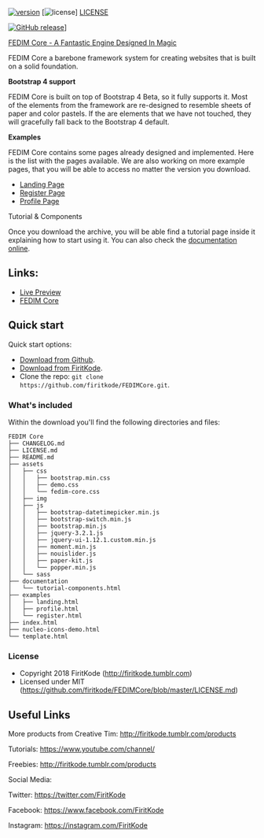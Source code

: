[![version][version-badge]][CHANGELOG] [![license][license-badge]] [LICENSE] 

[![GitHub release](https://img.shields.io/github/release/Naereen/StrapDown.js.svg)](https://GitHub.com/Naereen/StrapDown.js/releases/)]

[FEDIM Core - A Fantastic Engine Designed In Magic](http://fedimcore.tumblr.com/) 

FEDIM Core a barebone framework system for creating websites that is built on a solid foundation.

**Bootstrap 4 support**

FEDIM Core is built on top of Bootstrap 4 Beta, so it fully supports it. Most of the elements from the framework are re-designed to resemble sheets of paper and color pastels. If the are elements that we have not touched, they will gracefully fall back to the Bootstrap 4 default.

**Examples**

FEDIM Core contains some pages already designed and implemented. Here is the list with the pages available. We are also working on more example pages, that you will be able to access no matter the version you download.


- [Landing Page](http://fedimcore.tumblr.com/examples/landing.html)
- [Register Page](http://fedimcore.tumblr.com/examples/register.html)
- [Profile Page](http://fedimcore.tumblr.com/examples/profile.html)

Tutorial & Components

Once you download the archive, you will be able find a tutorial page inside it explaining how to start using it. You can also check the [documentation online](http://fedimcore.tumblr.com/documentation/tutorial-components.html).

## Links:

+ [Live Preview](http://fedimcore.tumblr.com/)
+ [FEDIM Core](http://fedimcore.tumblr.com/presentation.html)

## Quick start

Quick start options:

- [Download from Github](https://github.com/firitkode/FEDIMCore.git).
- [Download from FiritKode](http://firitkode.tumblr.com/products/fedimcore).
- Clone the repo: `git clone https://github.com/firitkode/FEDIMCore.git`.


### What's included

Within the download you'll find the following directories and files:

```
FEDIM Core
├── CHANGELOG.md
├── LICENSE.md
├── README.md
├── assets
│   ├── css
│   │   ├── bootstrap.min.css
│   │   ├── demo.css
│   │   └── fedim-core.css
│   ├── img
│   ├── js
│   │   ├── bootstrap-datetimepicker.min.js
│   │   ├── bootstrap-switch.min.js
│   │   ├── bootstrap.min.js
│   │   ├── jquery-3.2.1.js
│   │   ├── jquery-ui-1.12.1.custom.min.js
│   │   ├── moment.min.js
│   │   ├── nouislider.js
│   │   ├── paper-kit.js
│   │   └── popper.min.js
│   └── sass
├── documentation
│   └── tutorial-components.html
├── examples
│   ├── landing.html
│   ├── profile.html
│   └── register.html
├── index.html
├── nucleo-icons-demo.html
└── template.html

```

### License

- Copyright 2018 FiritKode (http://firitkode.tumblr.com)
- Licensed under MIT (https://github.com/firitkode/FEDIMCore/blob/master/LICENSE.md)


## Useful Links

More products from Creative Tim: <http://firitkode.tumblr.com/products>

Tutorials: <https://www.youtube.com/channel/>

Freebies: <http://firitkode.tumblr.com/products>

Social Media:

Twitter: <https://twitter.com/FiritKode>

Facebook: <https://www.facebook.com/FiritKode>

Instagram: <https://instagram.com/FiritKode>

[CHANGELOG]: ./CHANGELOG.md
[LICENSE]: ./LICENSE.md
[version-badge]: https://img.shields.io/badge/version-2.1.0-blue.svg
[license-badge]: https://img.shields.io/badge/license-MIT-blue.svg
